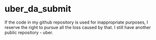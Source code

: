 # uber_da_submit


If the code in my github repository is used for inappropriate purposes, I reserve the right to pursue all the loss caused by that.
I still have another public repository - uber.

